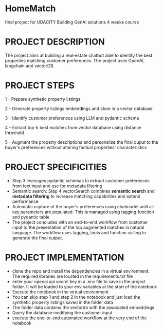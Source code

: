 # HomeMatch
final project for UDACITY Building GenAI solutions 4 weeks course

# PROJECT DESCRIPTION
The project aims at building a real-estate chatbot able to identify the best properties matching customer preferences.
The project uses OpenAI, langchain and vectorDB.

# PROJECT STEPS
1 - Prepare synthetic property listings

2 - Generate property listings embeddings and store in a vector database

3 - Identify customer preferences using LLM and pydantic schema

4 - Extract top-k best matches from vector database using distance threshold

5 - Augment the property descriptions and personalize the final ouput to the buyer's preferences without altering factual properties' characteristics

# PROJECT SPECIFICITIES
- Step 3 leverages pydantic schemas to extract customer preferences from text input and use for metadata filtering
- Semantic search: Step 4 vectorSearch combines **semantic search** and **metadata filtering** to increase matching capabilities and extend performance
- Automatic capture of the buyer's preferences using chatmodel until all key parameters are populated. This is managed using tagging function and pydantic table
- The project concludes with an end-to-end workflow from customer input to the presentation of the top augmented matches in natural language. The workflow uses tagging, tools and function calling to generate the final output.

# PROJECT IMPLEMENTATION
- clone the repo and install the dependencies in a virtual environment. The required libraries are located in the requirements.txt file
- enter your openai api secret key in a .env file to save in the project folder. It will be loaded to your env variables at the start of the notebook
- Execute the notebook in the virtual environment
- You can skip step 1 and step 2 in the notebook and just load the synthetic property listings saved in the folder data
- The folder data contains the vectordb with the associated embeddings
- Query the database modifying the customer input
- execute the end-to-end automated workflow at the very end of the notebook
